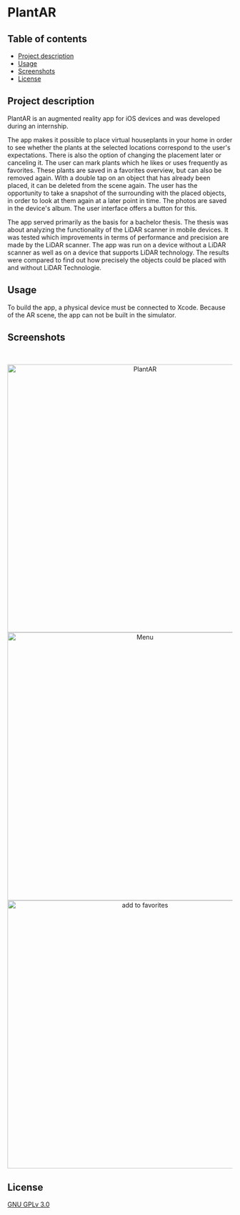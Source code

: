 # PlantAR

## Table of contents
* [Project description](#project-description)
* [Usage](#usage)
* [Screenshots](#screenshots)
* [License](#license)

## Project description
PlantAR is an augmented reality app for iOS devices and was developed during an internship.

The app makes it possible to place virtual houseplants in your home in order to see whether the plants at the selected locations correspond to the user's expectations. There is also the option of changing the placement later or canceling it. The user can mark plants which he likes or uses frequently as favorites. These plants are saved in a favorites overview, but can also be removed again. With a double tap on an object that has already been placed, it can be deleted from the scene again. The user has the opportunity to take a snapshot of the surrounding with the placed objects, in order to look at them again at a later point in time. The photos are saved in the device's album. The user interface offers a button for this.

The app served primarily as the basis for a bachelor thesis. The thesis was about analyzing the functionality of the LiDAR scanner in mobile devices. It was tested which improvements in terms of performance and precision are made by the LiDAR scanner. The app was run on a device without a LiDAR scanner as well as on a device that supports LiDAR technology. The results were compared to find out how precisely the objects could be placed with and without LiDAR Technologie.


## Usage
To build the app, a physical device must be connected to Xcode. Because of the AR scene, the app can not be built in the simulator.

## Screenshots
<br />
<p align="center">
  <img src="./img/screenshot1.PNG" alt="PlantAR" width="600">
  <img src="./img/screenshot2.PNG" alt="Menu" width="600">
  <img src="./img/screenshot3.PNG" alt="add to favorites" width="600">
</p>

## License
[GNU GPLv 3.0](https://choosealicense.com/licenses/gpl-3.0/)